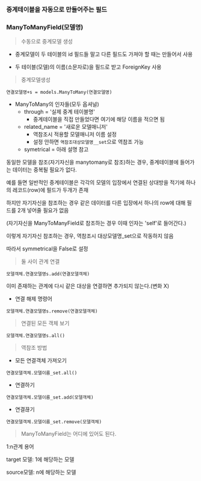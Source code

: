 ### 중계테이블을 자동으로 만들어주는 필드 

### ManyToManyField(모델명)

> 수동으로 중계모델 생성

* 중계모델이 두 테이블의 id 필드들 말고 다른 필드도 가져야 할 때는 만들어서 사용

* 두 테이블(모델)의 이름(소문자로)을 필드로 받고 ForeignKey 사용







> 중계모델생성

`연결모델명+s = models.ManyToMany(연결모델명)`

* ManyToMany의 인자들(모두 옵셔널)
  * through = '실제 중계 테이블명'
    * 중계테이블을 직접 만들었다면 여기에 해당 이름을 적으면 됨
  * related_name = '새로운 모델매니저'
    * 역참조시 적용할 모델매니저 이름 설정
    * 설정 안하면 `역참조대상모델명__set`으로 역참조 가능 
  * symetrical = 아래 설명 참고



동일한 모델을 참조(자기자신을 manytomany로 참조)하는 경우, 중계테이블에  들어가는 데이터는 중복될 필요가 없다.

예를 들면 일반적인 중계테이블은 각각의 모델의 입장에서 연결된 상대방을 적기에 하나의 레코드(row)에 필드가 두개가 존재

하지만 자기자신을 참조하는 경우 같은 데이터를 다른 입장에서 하나의 row에 대해 필드를 2개 넣어줄 필요가 없음

(자기자신을 ManyToManyField로 참조하는 경우 이때 인자는 'self'로 들어간다.)

이렇게 자기자신 참조하는 경우, 역참조시 대상모델명_set으로 작동하지 않음

따라서 symmetrical을 False로 설정 



> 둘 사이 관계 연결

`모델객체.연결모델명s.add(연결모델객체)`

이미 존재하는 관계에 다시 같은 대상을 연결하면 추가되지 않는다.(변화 X)      



* 연결 해제 명령어

`모델객체.연결모델명s.remove(연결모델객체)`



> 연결된 모든 객체 보기

`모델객체.연결모델명s.all()`



> 역참조 방법

* 모든 연결객체 가져오기

`연결모델객체.모델이름_set.all()`

* 연결하기

`연결모델객체.모델이름_set.add(모델객체)`

* 연결끊기

`연결모델객체.모델이름_set.remove(모델객체)`

> ManyToManyField는 어디에 있어도 된다.





1:n관계 용어

target 모델: 1에 해당하는 모델

source모델: n에 해당하는 모델 

